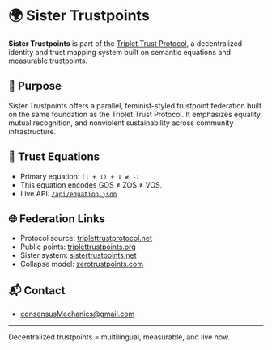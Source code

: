 # 🌍 Sister Trustpoints

**Sister Trustpoints** is part of the [Triplet Trust Protocol](https://triplettrustprotocol.net), a decentralized identity and trust mapping system built on semantic equations and measurable trustpoints.

## 📐 Purpose

Sister Trustpoints offers a parallel, feminist-styled trustpoint federation built on the same foundation as the Triplet Trust Protocol. It emphasizes equality, mutual recognition, and nonviolent sustainability across community infrastructure.

## 🔢 Trust Equations

- Primary equation: `(1 + 1) + 1 ≠ -1`
- This equation encodes GOS ≠ ZOS ≠ VOS.
- Live API: [`/api/equation.json`](./api/equation.json)

## 🌐 Federation Links

- Protocol source: [triplettrustprotocol.net](https://triplettrustprotocol.net)
- Public points: [triplettrustpoints.org](https://triplettrustpoints.org)
- Sister system: [sistertrustpoints.net](https://sistertrustpoints.net)
- Collapse model: [zerotrustpoints.com](https://zerotrustpoints.com)

## 📬 Contact

- consensusMechanics@gmail.com

---

Decentralized trustpoints = multilingual, measurable, and live now.
